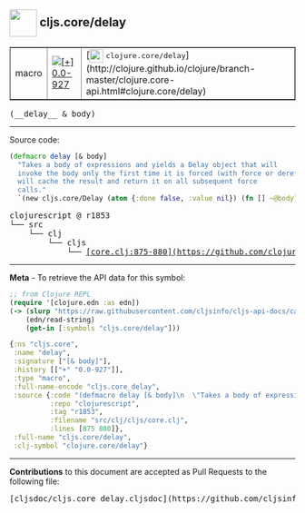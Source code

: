 ## <img width="48px" valign="middle" src="http://i.imgur.com/Hi20huC.png"> cljs.core/delay

 <table border="1">
<tr>

<td>macro</td>
<td><a href="https://github.com/cljsinfo/cljs-api-docs/tree/0.0-927"><img valign="middle" alt="[+] 0.0-927" src="https://img.shields.io/badge/+-0.0--927-lightgrey.svg"></a> </td>
<td>
[<img height="24px" valign="middle" src="http://i.imgur.com/1GjPKvB.png"> <samp>clojure.core/delay</samp>](http://clojure.github.io/clojure/branch-master/clojure.core-api.html#clojure.core/delay)
</td>
</tr>
</table>

 <samp>
(__delay__ & body)<br>
</samp>

---





Source code:

```clj
(defmacro delay [& body]
  "Takes a body of expressions and yields a Delay object that will
  invoke the body only the first time it is forced (with force or deref/@), and
  will cache the result and return it on all subsequent force
  calls."
  `(new cljs.core/Delay (atom {:done false, :value nil}) (fn [] ~@body)))
```

 <pre>
clojurescript @ r1853
└── src
    └── clj
        └── cljs
            └── <ins>[core.clj:875-880](https://github.com/clojure/clojurescript/blob/r1853/src/clj/cljs/core.clj#L875-L880)</ins>
</pre>


---

__Meta__ - To retrieve the API data for this symbol:

```clj
;; from Clojure REPL
(require '[clojure.edn :as edn])
(-> (slurp "https://raw.githubusercontent.com/cljsinfo/cljs-api-docs/catalog/cljs-api.edn")
    (edn/read-string)
    (get-in [:symbols "cljs.core/delay"]))
```

```clj
{:ns "cljs.core",
 :name "delay",
 :signature ["[& body]"],
 :history [["+" "0.0-927"]],
 :type "macro",
 :full-name-encode "cljs.core_delay",
 :source {:code "(defmacro delay [& body]\n  \"Takes a body of expressions and yields a Delay object that will\n  invoke the body only the first time it is forced (with force or deref/@), and\n  will cache the result and return it on all subsequent force\n  calls.\"\n  `(new cljs.core/Delay (atom {:done false, :value nil}) (fn [] ~@body)))",
          :repo "clojurescript",
          :tag "r1853",
          :filename "src/clj/cljs/core.clj",
          :lines [875 880]},
 :full-name "cljs.core/delay",
 :clj-symbol "clojure.core/delay"}

```

---

__Contributions__ to this document are accepted as Pull Requests to the following file:

 <pre>
[cljsdoc/cljs.core_delay.cljsdoc](https://github.com/cljsinfo/cljs-api-docs/blob/master/cljsdoc/cljs.core_delay.cljsdoc)
</pre>

